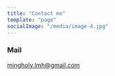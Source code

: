 ```yaml
---
title: "Contact me"
template: "page"
socialImage: "/media/image-4.jpg"
---
```


### Mail

[mingholy.lmh@gmail.com](mailto:mingholy.lmh@gmail.com)